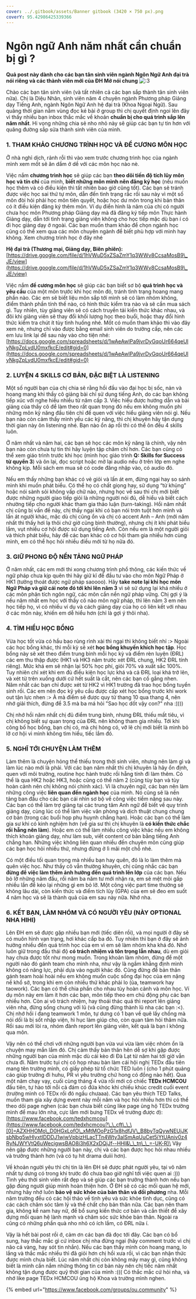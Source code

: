 ```yaml
---
cover: ../.gitbook/assets/Banner gitbook (3420 × 750 px).png
coverY: 95.42986425339366
---
```


# Ngôn ngữ Anh năm nhất cần chuẩn bị gì ?

**Quả post này dành cho các bạn tân sinh viên ngành Ngôn Ngữ Anh đại trà nói riêng và các thành viên mới của ĐH Mở nói chung** ![:3](https://static.xx.fbcdn.net/images/emoji.php/v9/ee6/1.5/20/FACE\_WITH\_COLON\_THREE.png)

Chào các bạn tân sinh viên (và tất nhiên cả các bạn sắp thành tân sinh viên nữa). Chị là Diệu Nhân, sinh viên năm 4 chuyên ngành Phương pháp Giảng dạy Tiếng Anh, ngành Ngôn Ngữ Anh hệ đại trà (Khoa Ngoại Ngữ). Sau quãng thời gian nằm vùng đọc ké bài ở group thì chị quyết định ngoi lên đây vì thấy nhiều bạn inbox thắc mắc về khoản **chuẩn bị cho quá trình sắp lên năm nhất**. Hi vọng những chia sẻ nho nhỏ này sẽ giúp các bạn tự tin hơn với quãng đường sắp sửa thành sinh viên của mình.

### **1.** **THAM KHẢO CHƯƠNG TRÌNH HỌC VÀ ĐỀ CƯƠNG MÔN HỌC**

Ở nhà nghỉ dịch, rảnh rỗi thì vào xem trước chương trình học của ngành mình xem mốt sẽ ăn dầm ở dề với các môn học nào nè.

Việc nắm **chương trình học** sẽ giúp các bạn **theo dõi tiến độ tích lũy môn học và tín chỉ** của mình, **biết những môn mình nên đăng ký học** (nếu muốn học thêm và có điều kiện thì tất nhiên bao giờ cũng tốt). Các bạn sẽ tránh được việc học sai thứ tự môn, dẫn đến tình trạng rắc rối sau này vì một số môn đòi hỏi phải học môn tiên quyết, hoặc học dư môn trong khi bản thân có ít điều kiện đăng ký thêm môn. Ví dụ điển hình là năm của chị có người chưa học môn Phương pháp Giảng dạy mà đã đăng ký tiếp môn Thực hành Giảng dạy, dẫn tới tình trạng giảng viên không cho học tiếp mặc dù bạn í có đi học giảng dạy ở ngoài. Các bạn muốn tham khảo để chọn ngành học cũng có thể xem qua các môn chuyên ngành để biết phù hợp với mình hay không. Xem chương trình học ở đây nhé

**Hệ đại trà (Thương mại, Giảng dạy, Biên phiên):** [https://drive.google.com/file/d/1hVWuD5xZSaZmY1q3WWv8CcsaMosB9\_JE/view](https://drive.google.com/file/d/1hVWuD5xZSaZmY1q3WWv8CcsaMosB9\_JE/view)

Việc nắm **đề cương môn học** sẽ giúp các bạn biết sơ bộ **quá trình học và yêu cầu** của một môn trước khi học môn đó, tránh tình trạng hoang mang phần nào. Các em sẽ biết liệu môn sắp tới mình sẽ có làm nhóm không, điểm thành phần tính thế nào, có hình thức kiểm tra nào và sẽ cần mua sách gì. Tuy nhiên, tùy giảng viên sẽ có cách truyền tải kiến thức khác nhau, và đôi khi giảng viên sẽ thay đổi khối lượng học theo buổi, hoặc thay đổi hình thức kiểm tra chút ít tùy tình huống nhé. Mốt có muốn tham khảo thì vào đây xem nè, nhưng chỉ vào được bằng email sinh viên do trường cấp, nên các em lưu link lại để sau này vào cho tiện nhé: [https://docs.google.com/spreadsheets/d/1wAeAwIPa9jvrDyGqoUr664qeUlyNkgZpLydU0mxfkcE/edit#gid=0](https://docs.google.com/spreadsheets/d/1wAeAwIPa9jvrDyGqoUr664qeUlyNkgZpLydU0mxfkcE/edit#gid=0)

### **2. LUYỆN 4 SKILLS CƠ BẢN, ĐẶC BIỆT LÀ LISTENING**

Một số người bạn của chị chia sẻ rằng hồi đầu vào đại học bị sốc, nản và hoang mang khi thầy cô giảng bài chỉ sử dụng tiếng Anh, do các bạn không tiếp xúc với nghe hiểu nhiều từ năm cấp 3. Việc hiểu được hướng dẫn và bài giảng của thầy cô để làm theo rất quan trọng đó nếu em không muốn phí những môn kỹ năng đầu tiên chỉ để quen với việc hiểu giảng viên nói gì. Nếu bạn nào còn cảm thấy mình yếu các kỹ năng, thì chị khuyên hãy tận dụng thời gian này ôn listening nhé. Bạn nào ổn áp rồi thì có thể ôn đều 4 skills luôn.

Ở năm nhất và năm hai, các bạn sẽ học các môn kỹ năng là chính, vậy nên bạn nào còn chưa tự tin thì hãy luyện tập chăm chỉ hơn. Các bạn cũng có thể xem giáo trình trước khi học (mình học giáo trình **Q: Skills for Success từ quyển 3**) và ôn lại, đọc script hoặc mở lại audio nếu ở trên lớp em nghe không kịp. Mỗi sách em mua sẽ có code đăng nhập vào, có audio đó.

Nếu em thấy những bạn khác có vẻ giỏi và lấn át em, đừng ngại hay so sánh mình khi muốn phát biểu. Có thể họ có chất giọng hay, sử dụng “từ khủng” hoặc nói sành sỏi không vấp chữ nào, nhưng học về sau thì chị mới biết được những người giao tiếp giỏi là những người nói đủ, dễ hiểu và biết cách nhường tiếp cho người khác tham gia thảo luận (turn-taking). Hồi năm nhất chị cũng bị vấn đề này, chị thấy ngại khi có bạn nói trơn tuột hơn mình và lấn át người khác, mặc dù chị cũng ổn và chị có accent Anh – Anh (mới năm nhất thì thấy hơi lạ thôi chứ giờ cũng bình thường), nhưng chị ít khi phát biểu lắm, vụt nhiều cơ hội được sử dụng tiếng Anh. Còn nếu em là một người giỏi và thích phát biểu, hãy để các bạn khác có cơ hội tham gia nhiều hơn cùng mình, em có thể học hỏi nhiều điều mới từ họ nữa đó.

### **3. GIỮ PHONG ĐỘ NỀN TẢNG NGỮ PHÁP**

Ở năm nhất, các em mới thi xong chương trình phổ thông, các kiến thức về ngữ pháp chưa kịp quên thì hãy giữ kĩ để đầu tư vào cho môn Ngữ Pháp ở HK1 (tưởng thoát được ngữ pháp saoooo). Hãy **take note lại khi học môn Ngữ Pháp và giữ cái note đó tới khi lên năm 3** vì sẽ sử dụng lại khá nhiều ở các môn phân tích ngôn ngữ, các môn cần nền ngữ pháp vững. Chị gợi ý là nếu năm nhất em học với thầy cô nào môn ngữ pháp, thì lên năm 3 em nên học tiếp họ, vì có nhiều ví dụ và cách giảng dạy của họ có liên kết với nhau ở các môn này, khiến em dễ hiểu hơn (chỉ là gợi ý thôi nha).

### **4. TÌM HIỂU HỌC BỔNG**

Vừa học tốt vừa có hầu bao rủng rỉnh xài thì ngại thì không biết nhỉ :> Ngoài các học bổng khác, thì mỗi kỳ sẽ xét **học bổng khuyến khích học tập**. Học bổng này sẽ xét theo điểm trung bình mỗi học kỳ và điểm rèn luyện (ĐRL) các em thu thập được (HK1 và HK3 năm trước xét ĐRL chung, HK2 ĐRL tính riêng). Mức khá em sẽ nhận lại 50% học phí, giỏi 70% và xuất sắc 100%. Tuy nhiên chỉ xét khi em đủ điều kiện học lực khá và cả ĐRL loại khá trở lên, và xét từ trên xuống dưới cứ hết suất là cắt, nên các bạn cố gắng nhen. Năm nhất các bạn chỉ được xét từ HK2 vì HK1 trường đã trao học bổng tuyển sinh rồi. Các em nên đọc kỹ yêu cầu được cấp xét học bổng trước khi work out tận lực nhen :> À mà điểm sẽ được quy từ thang 10 qua thang 4, nên nhớ giải thích, đừng để 3.5 mà ba má hỏi "Sao học dốt vậy con?" nha :))))

Chị nhớ hồi năm nhất chị đủ điểm trung bình, nhưng ĐRL thiếu mất tiêu, vì chị không biết sự quan trọng của ĐRL nên không tham gia nhiều. Tới khi công bố học bổng, bạn chị có, mà chị hỏng có, vỡ lẽ chị mới biết là mình bỏ lỡ cơ hội vì mình không tìm hiểu, tiếc lắm đó.

### **5. NGHĨ TỚI CHUYỆN LÀM THÊM**

Làm thêm là chuyện hỏng thể thiếu trong thời sinh viên, nhưng nên làm gì và làm lúc nào mới là phải. Với các bạn năm nhất thì chị khuyên là hãy ổn định, quen với môi trường, routine học hành trước rồi hẵng tính đi làm thêm. Có thể là qua HK2 hoặc HK3, hoặc cũng có thể năm 2 (cũng tùy bạn và tùy hoàn cảnh nên chị không nói chính xác). Vì là chuyên ngữ, các bạn nên làm những công việc **liên quan đến ngành học** của mình. Nó cũng sẽ là nền tảng ban đầu cho các bạn cái nhìn sơ bộ về công việc tiềm năng sau này. Các bạn có thể làm trợ giảng tại các trung tâm Anh ngữ để biết về quy trình giảng dạy, cùng lúc có thể làm việc văn phòng và dịch thuật chung chung cơ bản (trong các buổi họp phụ huynh chẳng hạn). Hoặc các bạn có thể làm gia sư khi có kinh nghiệm hơn (về gia sư thì chị khuyên là **có kiến thức chắc rồi hẵng nên làm**). Hoặc em có thể làm nhiều công việc khác nếu em không thích khoản giảng dạy, như làm sub, viết content cơ bản bằng tiếng Anh chẳng hạn. Những việc không liên quan nhiều đến chuyên môn cũng giúp các bạn học hỏi nhiều thứ, nhưng đừng ở lì mãi một chỗ nhé.

Có một điều tối quan trọng mà nhiều bạn hay quên, đó là lo làm thêm mà quên việc học. Như thầy cô vẫn thường khuyên, chị cũng nhắc các bạn **đừng để việc làm thêm ảnh hưởng đến quá trình lên lớp** của các bạn. Nếu bỏ lỡ những năm đầu, rồi năm ba năm tư mới nhận ra, em sẽ mệt mỏi gấp nhiều lần để kéo lại những gì em bỏ lỡ. Một công việc part time thường sẽ không lâu dài, còn kiến thức và điểm tích lũy (GPA) của em sẽ đeo em suốt 4 năm học và sẽ là thành quả của em sau này nữa. Nhớ nha.

### **6. KẾT BẠN, LÀM NHÓM VÀ CÓ NGƯỜI YÊU (NÀY OPTIONAL NHA HIHI)**

Lên ĐH em sẽ được gặp nhiều bạn mới (tiếc diên rồi), và mọi người ở đây sẽ có muôn hình vạn trạng, hơi khác cấp ba đó. Tuy nhiên thì bạn ở đây sẽ ảnh hưởng nhiều đến quá trình học của em vì em sẽ làm nhóm kha khá đó. Nhớ luôn giữ trong đầu thái độ **có trách nhiệm và tôn trọng lẫn nhau**, dù em giỏi hay chưa được tốt như mong muốn. Trong khoản làm nhóm, đừng để một người nào đó gánh team cho mình nha, như vậy là ngầm khẳng định mình không có năng lực, phải dựa vào người khác đó. Cũng đừng để bản thân gánh team hoài hoài nếu em không muốn cuộc sống đại học của em nặng nề khổ sở, trong khi em còn nhiều thứ khác phải lo (ủa, teamwork hay taowork). Các bạn có thể chia phần cho nhau tùy hoàn cảnh và môn học. Ví dụ môn này em làm ít hơn các bạn, môn tiếp theo em chủ động phụ các bạn nhiều hơn. Còn ai vô trách nhiệm, hay thoái thác quá thì report lên giảng viên nha, đừng sống chung với lũ (và cũng đừng thành lũ nha các bạn :<). Chị nhớ hồi í đang teamwork 1 môn, tự dưng có 1 bạn về quê lấy chồng mà nói dối là bị sốt nhập viện, hì hục làm giúp cho, còn quan tâm hỏi thăm nữa. Rồi sau mới lòi ra, nhóm đành report lên giảng viên, kết quả là bạn í không qua môn.

Vậy nên có thể chơi với những người bạn vừa vui vừa làm việc nhóm ổn là chuyện may mắn lắm đó. Chị cảm thấy bản thân hên dễ sợ khi gặp được những người bạn của mình mặc dù cái kèo đi Đà Lạt từ năm hai tới giờ vẫn chưa đi. Năm trước tụi chị có họp nhau bàn làm cái hội nghị TEDx đầu tiên mang tên trường mình, có giấy phép từ tổ chức TED luôn í (cho 1 phút quảng cáo giúp trường đi huhu, PR vì yêu trường chứ hong có đồng nào hết). Qua một năm chạy vạy, cuối cùng tháng 4 vừa rồi mới có chiếc **TEDx HCMCOU** đầu tiên, tự hào tới nỗi cả đám có đứa khóc khi chiếu khúc credit cuối event (trường mình có TEDx rồi đó ngầu chưaaa). Các bạn yêu thích TED Talks, muốn tham gia xây dựng event này mỗi năm và học hỏi nhiều hơn thì có thể theo dõi page nghen (các bạn chưa biết cũng like page ủng hộ TEDx trường mình để mau lớn nha, cực lắm mới bưng TEDx về trường được ớ): [https://www.facebook.com/tedxhcmcou](https://www.facebook.com/tedxhcmcou?\_\_cft\_\_\[0]=AZXHHOMo\_D0HGxLofO\_xMtMOoPzG1x8hdfJV\_B8byTqQywNEUjJKsbNbg5wHlyxtlDDDJ1wjwVpbizHLacTTn4Wty3alSmAqUuCet5iYtUAniv0z4RyNJWYVtQ6uWecigwsBAO8i3h6X2xDQjJf--HHl&\_\_tn\_\_=-UK-R)\
Vậy nên gặp được những người bạn này, chị và các bạn được học hỏi nhau nhiều và trưởng thành hơn (và có tụ hít drama duiii hơn).

Về khoản người yêu thì chị tin là lên ĐH sẽ được phát người yêu, tại vô năm nhất tự dưng có trong khi trước đó chưa bao giờ nghĩ tới việc quen ai :))) Tình yêu thời sinh viên rất đẹp và sẽ giúp các bạn trưởng thành hơn nếu bạn gặp đúng người giúp mình hoàn thiện hơn. Ở ĐH sẽ có các mối quan hệ mới, nhưng hãy nhớ luôn **bảo vệ sức khỏe của bản thân và đối phương** nha. Mỗi năm trường đều có các hội thảo về tình yêu và sức khỏe tình dục, cũng có các cách chăm sóc tâm lý và thể chất cho bản thân nữa. Các bạn nên tham gia, không kể nam hay nữ, để bổ sung kiến thức cơ bản và cần thiết để xây dựng mối quan hệ lành mạnh và chăm sóc sức khỏe bản thân. Ngoài ra cũng có những phần quà nho nhỏ có ích lắm, có ĐRL nữa í.

Vậy là hết bài post rồi ớ, cảm ơn các bạn đã đọc tới đây. Các bạn có bổ sung, hay thắc mắc gì cứ inbox chị nha đừng ngại (hãy comment trước vì chị não cá vàng, hay sót tin nhắn). Nếu các bạn thấy mình còn hoang mang, lo lắng và thắc mắc nhiều thì đã giỏi hơn chị hồi xưa rồi, vì các bạn nhận thức được mình chưa biết. Lúc năm nhất chị còn không mảy may gì, cũng không biết là mình cần nắm những thông tin cơ bản này nên chị tiếc năm nhất không tận dụng được quỹ thời gian của mình :((( Có thắc mắc cứ hỏi nha, và nhớ like page TEDx HCMCOU ủng hộ Khoa và trường mình nghen.

{% embed url="https://www.facebook.com/groups/ou.community" %}
